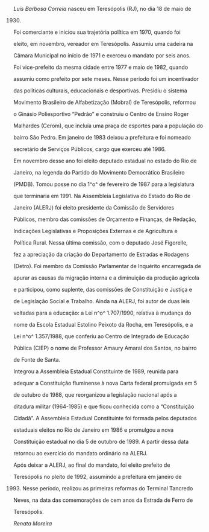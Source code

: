 

*Luís Barbosa Correia* nasceu em Teresópolis (RJ), no dia 18 de maio de

1930.



Foi comerciante e iniciou sua trajetória política em 1970, quando foi

eleito, em novembro, vereador em Teresópolis. Assumiu uma cadeira na

Câmara Municipal no início de 1971 e exerceu o mandato por seis anos.

Foi vice-prefeito da mesma cidade entre 1977 e maio de 1982, quando

assumiu como prefeito por sete meses. Nesse período foi um incentivador

das políticas culturais, educacionais e desportivas. Presidiu o sistema

Movimento Brasileiro de Alfabetização (Mobral) de Teresópolis, reformou

o Ginásio Poliesportivo “Pedrão” e construiu o Centro de Ensino Roger

Malhardes (Cerom), que incluía uma praça de esportes para a população do

bairro São Pedro. Em janeiro de 1983 deixou a prefeitura e foi nomeado

secretário de Serviços Públicos, cargo que exerceu até 1986.



Em novembro desse ano foi eleito deputado estadual no estado do Rio de

Janeiro, na legenda do Partido do Movimento Democrático Brasileiro

(PMDB). Tomou posse no dia 1^o^ de fevereiro de 1987 para a legislatura

que terminaria em 1991. Na Assembleia Legislativa do Estado do Rio de

Janeiro (ALERJ) foi eleito presidente da Comissão de Servidores

Públicos, membro das comissões de Orçamento e Finanças, de Redação,

Indicações Legislativas e Proposições Externas e de Agricultura e

Política Rural. Nessa última comissão, com o deputado José Figorelle,

fez a apreciação da criação do Departamento de Estradas e Rodagens

(Detro). Foi membro da Comissão Parlamentar de Inquérito encarregada de

apurar as causas da migração interna e a diminuição da produção agrícola

e participou, como suplente, das comissões de Constituição e Justiça e

de Legislação Social e Trabalho. Ainda na ALERJ, foi autor de duas leis

voltadas para a educação: a Lei n^o^ 1.707/1990, relativa à mudança do

nome da Escola Estadual Estolino Peixoto da Rocha, em Teresópolis, e a

Lei n^o^ 1.357/1988, que conferiu ao Centro de Integrado de Educação

Pública (CIEP) o nome de Professor Amaury Amaral dos Santos, no bairro

de Fonte de Santa.



Integrou a Assembleia Estadual Constituinte de 1989, reunida para

adequar a Constituição fluminense à nova Carta federal promulgada em 5

de outubro de 1988, que reorganizou a legislação nacional após a

ditadura militar (1964-1985) e que ficou conhecida como a “Constituição

Cidadã”. A Assembleia Estadual Constituinte foi formada pelos deputados

estaduais eleitos no Rio de Janeiro em 1986 e promulgou a nova

Constituição estadual no dia 5 de outubro de 1989. A partir dessa data

retornou ao exercício do mandato ordinário na ALERJ.



Após deixar a ALERJ, ao final do mandato, foi eleito prefeito de

Teresópolis no pleito de 1992, assumindo a prefeitura em janeiro de

1993. Nesse período, realizou as primeiras reformas do Terminal Tancredo

Neves, na data das comemorações de cem anos da Estrada de Ferro de

Teresópolis.



*Renata Moreira*



